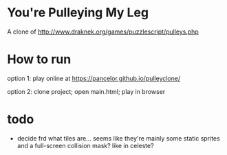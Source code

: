 # You're Pulleying My Leg

A clone of http://www.draknek.org/games/puzzlescript/pulleys.php

# How to run

option 1: play online at https://pancelor.github.io/pulleyclone/

option 2: clone project; open main.html; play in browser

# todo

* decide frd what tiles are... seems like they're mainly some static sprites and a full-screen collision mask? like in celeste?
